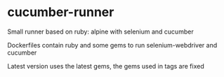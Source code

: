 # cucumber-runner
Small runner based on ruby: alpine with selenium and cucumber

Dockerfiles contain ruby and some gems to run selenium-webdriver and cucumber

Latest version uses the latest gems, the gems used in tags are fixed
